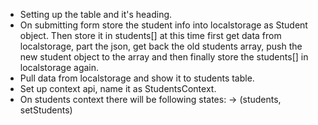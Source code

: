 * Setting up the table and it's heading.
* On submitting form store the student info into localstorage as Student object. Then store it in students[] at this time first get data from localstorage, part the json, get back the old students array, push the new student object to the array and then finally store the students[] in localstorage again.
* Pull data from localstorage and show it to students table.
* Set up context api, name it as StudentsContext.
* On students context there will be following states:
    -> (students, setStudents)
